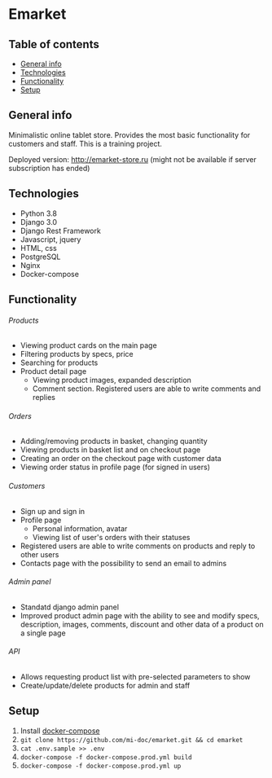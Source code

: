# Emarket
## Table of contents
* [General info](#general-info)
* [Technologies](#technologies)
* [Functionality](#functionality)
* [Setup](#setup)

## General info
Minimalistic online tablet store. 
Provides the most basic functionality for customers and staff. 
This is a training project. 

Deployed version: http://emarket-store.ru 
(might not be available if server subscription has ended)

## Technologies
- Python 3.8
- Django 3.0
- Django Rest Framework
- Javascript, jquery
- HTML, css
- PostgreSQL
- Nginx
- Docker-compose

## Functionality 
###### Products
- Viewing product cards on the main page
- Filtering products by specs, price
- Searching for products
- Product detail page 
    - Viewing product images, expanded description
    - Comment section. Registered users are able to write comments and replies
    
###### Orders
- Adding/removing products in basket, changing quantity
- Viewing products in basket list and on checkout page
- Creating an order on the checkout page with customer data 
- Viewing order status in profile page (for signed in users)

###### Customers
- Sign up and sign in
- Profile page
    - Personal information, avatar
    - Viewing list of user's orders with their statuses
- Registered users are able to write comments on products and reply to other users
- Contacts page with the possibility to send an email to admins

###### Admin panel
- Standatd django admin panel
- Improved product admin page with the ability to see and modify
specs, description, images, comments, discount and other data of a product on a single page

###### API
- Allows requesting product list with pre-selected parameters to show 
- Create/update/delete products for admin and staff

## Setup
1. Install [docker-compose](https://docs.docker.com/compose/install/)
2. ```git clone https://github.com/mi-doc/emarket.git && cd emarket```
3. ```cat .env.sample >> .env ```
4. ```docker-compose -f docker-compose.prod.yml build```
5. ```docker-compose -f docker-compose.prod.yml up ```